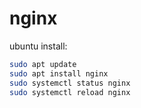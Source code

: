 # nginx

ubuntu install:

```bash
sudo apt update
sudo apt install nginx
sudo systemctl status nginx
sudo systemctl reload nginx
```
